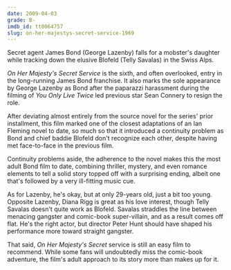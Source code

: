 ```yaml
---
date: 2009-04-03
grade: B-
imdb_id: tt0064757
slug: on-her-majestys-secret-service-1969
---
```


Secret agent James Bond (George Lazenby) falls for a mobster's daughter while tracking down the elusive Blofeld (Telly Savalas) in the Swiss Alps.

_On Her Majesty's Secret Service_ is the sixth, and often overlooked, entry in the long-running James Bond franchise. It also marks the sole appearance by George Lazenby as Bond after the paparazzi harassment during the filming of <span data-imdb-id="tt0062512">_You Only Live Twice_</span> led previous star Sean Connery to resign the role.

After deviating almost entirely from the source novel for the series' prior installment, this film marked one of the closest adaptations of an Ian Fleming novel to date, so much so that it introduced a continuity problem as Bond and chief baddie Blofeld don't recognize each other, despite having met face-to-face in the previous film.

Continuity problems aside, the adherence to the novel makes this the most adult Bond film to date, combining thriller, mystery, and even romance elements to tell a solid story topped off with a surprising ending, albeit one that's followed by a very ill-fitting music cue.

As for Lazenby, he's okay, but at only 29-years old, just a bit too young. Opposite Lazenby, Diana Rigg is great as his love interest, though Telly Savalas doesn't quite work as Blofeld. Savalas straddles the line between menacing gangster and comic-book super-villain, and as a result comes off flat. He's the right actor, but director Peter Hunt should have shaped his performance more toward straight gangster.

That said, _On Her Majesty's Secret_ service is still an easy film to recommend. While some fans will undoubtedly miss the comic-book adventure, the film's adult approach to its story more than makes up for it.
